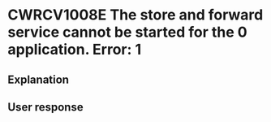 # CWRCV1008E The store and forward service cannot be started for the 0 application. Error: 1

## Explanation

## User response